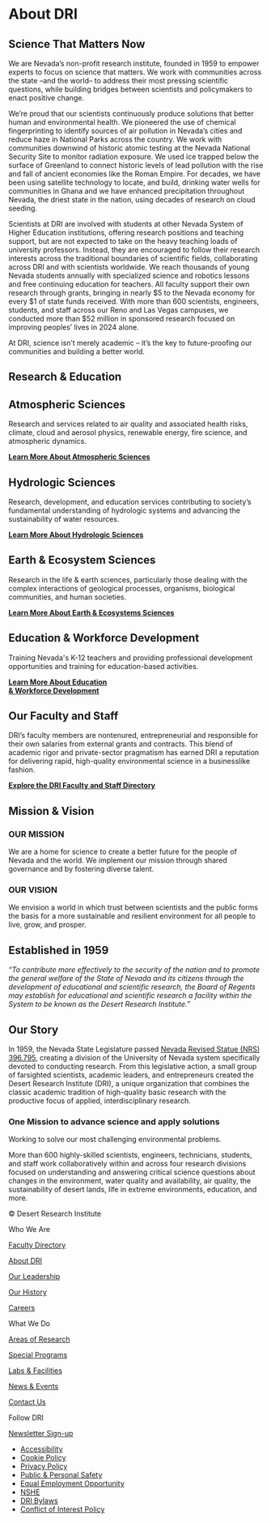About DRI
=========

Science That Matters Now
------------------------

We are Nevada’s non-profit research institute, founded in 1959 to empower experts to focus on science that matters. We work with communities across the state –and the world– to address their most pressing scientific questions, while building bridges between scientists and policymakers to enact positive change.

We’re proud that our scientists continuously produce solutions that better human and environmental health. We pioneered the use of chemical fingerprinting to identify sources of air pollution in Nevada’s cities and reduce haze in National Parks across the country. We work with communities downwind of historic atomic testing at the Nevada National Security Site to monitor radiation exposure. We used ice trapped below the surface of Greenland to connect historic levels of lead pollution with the rise and fall of ancient economies like the Roman Empire. For decades, we have been using satellite technology to locate, and build, drinking water wells for communities in Ghana and we have enhanced precipitation throughout Nevada, the driest state in the nation, using decades of research on cloud seeding.

Scientists at DRI are involved with students at other Nevada System of Higher Education institutions, offering research positions and teaching support, but are not expected to take on the heavy teaching loads of university professors. Instead, they are encouraged to follow their research interests across the traditional boundaries of scientific fields, collaborating across DRI and with scientists worldwide. We reach thousands of young Nevada students annually with specialized science and robotics lessons and free continuing education for teachers. All faculty support their own research through grants, bringing in nearly $5 to the Nevada economy for every $1 of state funds received. With more than 600 scientists, engineers, students, and staff across our Reno and Las Vegas campuses, we conducted more than $52 million in sponsored research focused on improving peoples’ lives in 2024 alone.

At DRI, science isn’t merely academic – it’s the key to future-proofing our communities and building a better world.

Research & Education
--------------------

Atmospheric Sciences
--------------------

Research and services related to air quality and associated health risks, climate, cloud and aerosol physics, renewable energy, fire science, and atmospheric dynamics.

[**Learn More About Atmospheric Sciences**](https://www.dri.edu/atmospheric-sciences/)

Hydrologic Sciences
-------------------

Research, development, and education services contributing to society’s fundamental understanding of hydrologic systems and advancing the sustainability of water resources.

[**Learn More About Hydrologic Sciences**](https://www.dri.edu/hydrologic-sciences/)

Earth & Ecosystem Sciences 
---------------------------

Research in the life & earth sciences, particularly those dealing with the complex interactions of geological processes, organisms, biological communities, and human societies.

[**Learn More About Earth & Ecosystems Sciences**](https://www.dri.edu/earth-ecosystem-sciences/)

Education & Workforce Development
---------------------------------

Training Nevada's K-12 teachers and providing professional development opportunities and training for education-based activities.

[**Learn More About Education  
& Workforce Development**](https://www.dri.edu/education-workforce-development/ "Learn More About Education & Workforce Development")

Our Faculty and Staff
---------------------

DRI’s faculty members are nontenured, entrepreneurial and responsible for their own salaries from external grants and contracts. This blend of academic rigor and private-sector pragmatism has earned DRI a reputation for delivering rapid, high-quality environmental science in a businesslike fashion.

[**Explore the DRI Faculty and Staff Directory**](https://www.dri.edu/directory/)

Mission & Vision
----------------

### OUR MISSION

We are a home for science to create a better future for the people of Nevada and the world. We implement our mission through shared governance and by fostering diverse talent.

### OUR VISION

We envision a world in which trust between scientists and the public forms the basis for a more sustainable and resilient environment for all people to live, grow, and prosper.

Established in 1959
-------------------

_“To contribute more effectively to the security of the nation and to promote the general welfare of the State of Nevada and its citizens through the development of educational and scientific research, the Board of Regents may establish for educational and scientific research a facility within the System to be known as the Desert Research Institute.”_

Our Story
---------

In 1959, the Nevada State Legislature passed [Nevada Revised Statue (NRS) 396.795](https://www.leg.state.nv.us/NRS/NRS-396.html#NRS396Sec795), creating a division of the University of Nevada system specifically devoted to conducting research. From this legislative action, a small group of farsighted scientists, academic leaders, and entrepreneurs created the Desert Research Institute (DRI), a unique organization that combines the classic academic tradition of high-quality basic research with the productive focus of applied, interdisciplinary research.

### One Mission to advance science and apply solutions

Working to solve our most challenging environmental problems.

More than 600 highly-skilled scientists, engineers, technicians, students, and staff work collaboratively within and across four research divisions focused on understanding and answering critical science questions about changes in the environment, water quality and availability, air quality, the sustainability of desert lands, life in extreme environments, education, and more.

© Desert Research Institute

Who We Are

[Faculty Directory](https://www.dri.edu/directory/)

[About DRI](https://www.dri.edu/about/)

[Our Leadership](https://www.dri.edu/leadership/)

[Our History](https://www.dri.edu/about/history-timeline/)

[Careers](https://www.dri.edu/careers/)

What We Do

[Areas of Research](https://www.dri.edu/researchareas/)

[Special Programs](https://www.dri.edu/programs/)

[Labs & Facilities](https://www.dri.edu/labs/)

[News & Events](https://www.dri.edu/news/news-announcements/)

[Contact Us](https://www.dri.edu/contact-dri/)

Follow DRI

[](https://www.linkedin.com/company/desert-research-institute/)
[](https://www.instagram.com/driscience/)
[](https://www.facebook.com/driscience/)
[](https://www.threads.net/@driscience)

[](https://bsky.app/profile/driscience.bsky.social)
[](https://twitter.com/DRIscience)
[](https://www.youtube.com/driscience)
[](https://flickr.com/photos/driscience/)

[Newsletter Sign-up](https://signup.e2ma.net/signup/1802006/1763250/)

*   [Accessibility](https://www.dri.edu/accessibility-policy/)
*   [Cookie Policy](https://www.dri.edu/gdpr-cookie-policy/)
*   [Privacy Policy](https://www.dri.edu/privacy-policy-new/)
*   [Public & Personal Safety](https://www.dri.edu/public-and-personal-safety/)
*   [Equal Employment Opportunity](https://www.dri.edu/careers/title-ix/)
*   [NSHE](https://nshe.nevada.edu/)
*   [DRI Bylaws](https://www.dri.edu/wp-content/uploads/DRI_Bylaws-2024.pdf)
*   [Conflict of Interest Policy](https://s3-us-west-2.amazonaws.com/webfiles.dri.edu/WorkWithUs/DRIConflictofInterestPolicy.pdf)

